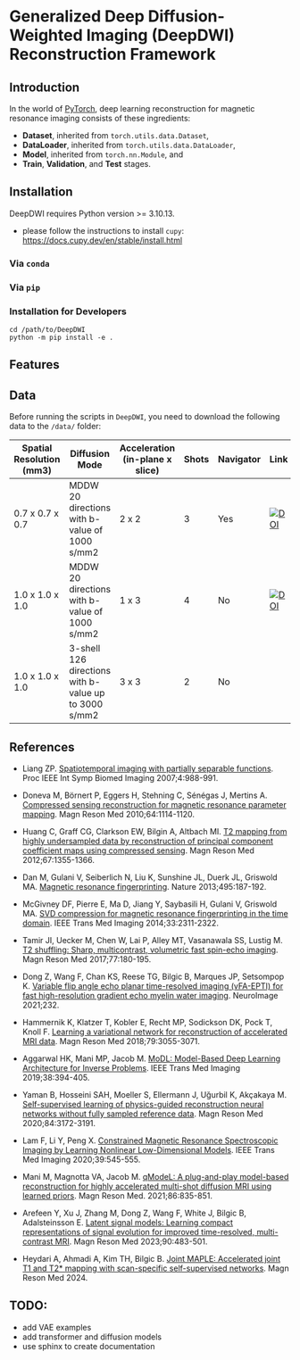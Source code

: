 # Generalized Deep Diffusion-Weighted Imaging (DeepDWI) Reconstruction Framework

## Introduction

In the world of [PyTorch](https://pytorch.org/), deep learning reconstruction for magnetic resonance imaging consists of these ingredients:

* **Dataset**, inherited from `torch.utils.data.Dataset`,
* **DataLoader**, inherited from `torch.utils.data.DataLoader`,
* **Model**, inherited from `torch.nn.Module`, and
* **Train**, **Validation**, and **Test** stages.


## Installation

DeepDWI requires Python version >= 3.10.13.

* please follow the instructions to install `cupy`: https://docs.cupy.dev/en/stable/install.html


### Via `conda`


### Via `pip`


### Installation for Developers

```
cd /path/to/DeepDWI
python -m pip install -e .
```

## Features


## Data

Before running the scripts in `DeepDWI`, you need to download the following data to the `/data/` folder:

| Spatial Resolution (mm3) | Diffusion Mode | Acceleration (in-plane x slice) | Shots | Navigator | Link |
|---|---|---|---|---|---|
| 0.7 x 0.7 x 0.7 | MDDW 20 directions with b-value of 1000 s/mm2 | 2 x 2 | 3 | Yes | [![DOI](https://zenodo.org/badge/DOI/10.5281/zenodo.10781347.svg)](https://doi.org/10.5281/zenodo.10781347) |
| 1.0 x 1.0 x 1.0 | MDDW 20 directions with b-value of 1000 s/mm2 | 1 x 3 | 4 | No  | [![DOI](https://zenodo.org/badge/DOI/10.5281/zenodo.10668487.svg)](https://doi.org/10.5281/zenodo.10668487) |
| 1.0 x 1.0 x 1.0 | 3-shell 126 directions with b-value up to 3000 s/mm2 | 3 x 3 | 2 | No  |  |

## References

* Liang ZP. [Spatiotemporal imaging with partially separable functions](https://doi.org/10.1109/ISBI.2007.357020). Proc IEEE Int Symp Biomed Imaging 2007;4:988-991.

* Doneva M, Börnert P, Eggers H, Stehning C, Sénégas J, Mertins A. [Compressed sensing reconstruction for magnetic resonance parameter mapping](https://doi.org/10.1002/mrm.22483). Magn Reson Med 2010;64:1114-1120.

* Huang C, Graff CG, Clarkson EW, Bilgin A, Altbach MI. [T2 mapping from highly undersampled data by reconstruction of principal component coefficient maps using compressed sensing](https://doi.org/10.1002/mrm.23128). Magn Reson Med 2012;67:1355-1366.

* Dan M, Gulani V, Seiberlich N, Liu K, Sunshine JL, Duerk JL, Griswold MA. [Magnetic resonance fingerprinting](https://doi.org/10.1038/nature11971). Nature 2013;495:187-192.

* McGivney DF, Pierre E, Ma D, Jiang Y, Saybasili H, Gulani V, Griswold MA. [SVD compression for magnetic resonance fingerprinting in the time domain](https://doi.org/10.1109/TMI.2014.2337321). IEEE Trans Med Imaging 2014;33:2311-2322.

* Tamir JI, Uecker M, Chen W, Lai P, Alley MT, Vasanawala SS, Lustig M. [T2 shuffling: Sharp, multicontrast, volumetric fast spin-echo imaging](https://doi.org/10.1002/mrm.26102). Magn Reson Med 2017;77:180-195.

* Dong Z, Wang F, Chan KS, Reese TG, Bilgic B, Marques JP, Setsompop K. [Variable flip angle echo planar time-resolved imaging (vFA-EPTI) for fast high-resolution gradient echo myelin water imaging](https://doi.org/10.1016/j.neuroimage.2021.117897). NeuroImage 2021;232.

* Hammernik K, Klatzer T, Kobler E, Recht MP, Sodickson DK, Pock T, Knoll F. [Learning a variational network for reconstruction of accelerated MRI data](https://doi.org/10.1002/mrm.26977). Magn Reson Med 2018;79:3055-3071.

* Aggarwal HK, Mani MP, Jacob M. [MoDL: Model-Based Deep Learning Architecture for Inverse Problems](https://doi.org/10.1109/TMI.2018.2865356). IEEE Trans Med Imaging 2019;38:394-405.

* Yaman B, Hosseini SAH, Moeller S, Ellermann J, Uğurbil K, Akçakaya M. [Self-supervised learning of physics-guided reconstruction neural networks without fully sampled reference data](https://doi.org/10.1002/mrm.28378). Magn Reson Med 2020;84:3172-3191.

* Lam F, Li Y, Peng X. [Constrained Magnetic Resonance Spectroscopic Imaging by Learning Nonlinear Low-Dimensional Models](https://doi.org/10.1109/TMI.2019.2930586). IEEE Trans Med Imaging 2020;39:545-555.

* Mani M, Magnotta VA, Jacob M. [qModeL: A plug-and-play model-based reconstruction for highly accelerated multi-shot diffusion MRI using learned priors](https://doi.org/10.1002/mrm.28756). Magn Reson Med. 2021;86:835-851.

* Arefeen Y, Xu J, Zhang M, Dong Z, Wang F, White J, Bilgic B, Adalsteinsson E. [Latent signal models: Learning compact representations of signal evolution for improved time-resolved, multi-contrast MRI](https://doi.org/10.1002/mrm.29657). Magn Reson Med 2023;90:483-501.

* Heydari A, Ahmadi A, Kim TH, Bilgic B. [Joint MAPLE: Accelerated joint T1 and T2* mapping with scan-specific self-supervised networks](https://doi.org/10.1002/mrm.29989). Magn Reson Med 2024.


## TODO:

* add VAE examples
* add transformer and diffusion models
* use sphinx to create documentation